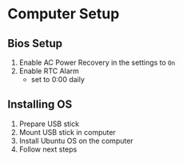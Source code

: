 
# Computer Setup

## Bios Setup
1. Enable AC Power Recovery in the settings to `On`
2. Enable RTC Alarm
    - set to 0:00 daily

## Installing OS
1. Prepare USB stick
2. Mount USB stick in computer
3. Install Ubuntu OS on the computer
4. Follow next steps